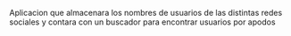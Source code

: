 Aplicacion que almacenara los nombres de usuarios de las distintas redes sociales y contara con un buscador para encontrar usuarios por apodos